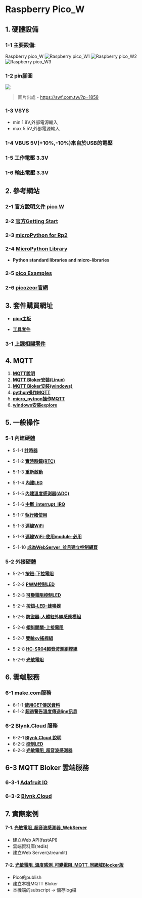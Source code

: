 # Raspberry Pico_W

## 1. 硬體設備
### 1-1 主要設備:
Raspberry pico_W
![Raspberry pico_W1](./images/pick_w1.jpeg)
![Raspberry pico_W2](./images/pick_w2.jpeg)
![Raspberry pico_W3](./images/pick_w3.jpeg)

### 1-2 pin腳圖

![](./images/raspberry_pi_pico_w.png)

> 圖片出處 - https://swf.com.tw/?p=1858

### 1-3 VSYS
- min 1.8V,外部電源輸入
- max 5.5V,外部電源輸入

### 1-4 VBUS 5V(+10%,-10%)來自於USB的電壓

### 1-5 工作電壓 3.3V

### 1-6 輸出電壓 3.3V

## 2. 參考網站


### 2-1 [官方說明文件 pico W](https://www.raspberrypi.com/documentation/microcontrollers/raspberry-pi-pico.html#raspberry-pi-pico-w19)

### 2-2 [官方Getting Start](https://www.raspberrypi.com/documentation/microcontrollers/micropython.html)

### 2-3 [microPython for Rp2](https://docs.micropython.org/en/latest/rp2/general.html)

### 2-4 [MicroPython Library](https://docs.micropython.org/en/latest/library/index.html#)
- **Python standard libraries and micro-libraries**

### 2-5 [pico Examples](https://github.com/raspberrypi/pico-micropython-examples/tree/master)

### 2-6 [picozeor官網](https://picozero.readthedocs.io/en/latest/)

## 3. 套件購買網址
- [**pico主板**](https://piepie.com.tw/product/raspberry-pi-pico-wh?hilite=pico)

- [**工具套件**](https://piepie.com.tw/product/gpio-game-console-starter-kit)
 
### 3-1 [上課相關零件](./周邊零件/README.md)

## 4. MQTT
1. [**MQTT說明**](./mqtt/MQTT說明)
2. [**MQTT Bloker安裝(Linux)**](./mqtt/linux安裝)
3. [**MQTT Bloker安裝(windows)**](./mqtt/windows安裝)
4. [**python操作MQTT**](./mqtt/python操作MQTT)
5. [**micro_pytnon操作MQTT**](./mqtt/micropython操作MQTT)
6. [**windows安裝explore**](./mqtt/windows安裝explore)


## 5. 一般操作
### 5-1 內建硬體

- 5-1-1 [**計時器**](./一般操作/0_1計時器/)

- 5-1-2 [**實時時鐘(RTC)**](./一般操作/0_2實時時鐘(Real_Time_Clock))

- 5-1-3 [**重新啟動**](./一般操作/0_3重新啟動(WTD))

- 5-1-4 [**內建LED**](./一般操作/0_4內建LED)

- 5-1-5 [**內建溫度感測器(ADC)**](./一般操作/0_5內建溫度感測器(ADC))

- 5-1-6 [**中斷_interrupt_IRQ**](./一般操作/0_6中斷_interrupt_IRQ)

- 5-1-7 [**執行緒使用**](./一般操作/0_7執行緒使用)

- 5-1-8 [**連線WiFi**](./連線WiFi)

- 5-1-9 [**連線WiFi-使用module-必用**](./連線WiFi/module方式)

- 5-1-10 [**成為WebServer_並且建立控制網頁**](./當作WebServer)

### 5-2 外接硬體

- 5-2-1 [**按鈕-下拉電阻**](./一般操作/1_1_0按鈕和LED/)

- 5-2-2 [**PWM控制LED**](./一般操作/1_1_2_PWM控制LED)

- 5-2-3 [**可變電阻控制LED**](./一般操作/1_1_3_可變電阻控制LED)

- 5-2-4 [**按鈕-LED-蜂鳴器**](./一般操作/2_1按鈕_LED_蜂鳴器) 

- 5-2-5 [**防盜器-人體紅外線感應模組**](./一般操作/2_2防盜器)

- 5-2-6 [**傾斜開關-上接電阻**](./一般操作/2_3傾斜滾珠開關)

- 5-2-7 [**雙軸xy搖桿組**](./一般操作/2_4雙軸xy搖桿組)

- 5-2-8 [**HC-SR04超音波測距模組**](./一般操作/2_5超音波感測器)

- 5-2-9 [**光敏電阻**](./一般操作/2_6光敏電阻)

## 6. 雲端服務

### 6-1 make.com服務

- 6-1-1 [**使用GET傳送資料**](./使用make/)
- 6-1-2 [**超過警告溫度傳送line訊息**](./使用make/超過警告溫度傳送line訊息/)

### 6-2 Blynk.Cloud 服務
- 6-2-1 [**Blynk.Cloud 說明**](./使用Blynk_Console/)
- 6-2-2 [**控制LED**](./使用Blynk_Console/1控制LED/)
- 6-2-3 [**光敏電阻_超音波感測器**](./使用Blynk_Console/2光敏電阻_超音波感測器)

## 6-3 MQTT Bloker 雲端服務
### 6-3-1 [**Adafruit IO**](./mqtt/AdafruitIO/)
### 6-3-2 [**Blynk.Cloud**](./mqtt/blynk_cloud/)



## 7. 實際案例
#### 7-1. [光敏電阻_超音波感測器_WebServer](./實際案例/project1/)
- 建立Web API(fastAPI)
- 雲端資料庫(redis)
- 建立Web Server(streamlit)

#### 7-2. [光敏電阻_溫度感測_可變電阻_MQTT_同網域Blocker版](./實際案例/project2/)
- Pico的publish
- 建立本機MQTT Bloker
- 本機端的subscript -> 儲存log檔



